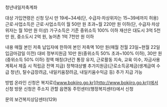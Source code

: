 청년내일저축계좌

대상
 가입연령은 신청 당시 만 19세~34세(단, 수급자·차상위자는 15~39세까지 허용)
 근로·사업소득은 근로·사업소득이 월 50만 원 초과~월 220만 원 이하(단, 수급자·차상위자는 월 10만 원 이상)
 가구소득은 기준 중위소득 100% 이하
 재산은 대도시 3억 5천만 원, 중소도시 2억 원, 농어촌 1억 7천만 원 이하

내용
 매월 본인 저축 납입자에 한하여 본인 저축액 10만 원(매월 전월 23일~현월 22일 입금마감일 이전) 대비 정부지원금 10만 원(중위소득 50% 초과~100% 이하), 30만 원 (중위소득 50% 이하) 정액 매칭(3년간 통장 유지, 근로활동 지속, 교육 이수, 자금사용 계획서 제출 시 적립금 전액 지급)
 정책대상별 추가지원금(근로소득공제금(생계급여 수급 청년), 탈수급장려금, 내일키움장려금, 내일키움수익금 등) 추가 지급 가능

방법
 온라인 신청은 복지로([www.bokjiro.go.kr](http://www.bokjiro.go.kr))에서 신청
 방문 신청은 주소지 관할 읍면동 주민센터(행정복지센터)에서 신청 

문의
보건복지상담센터(129)
